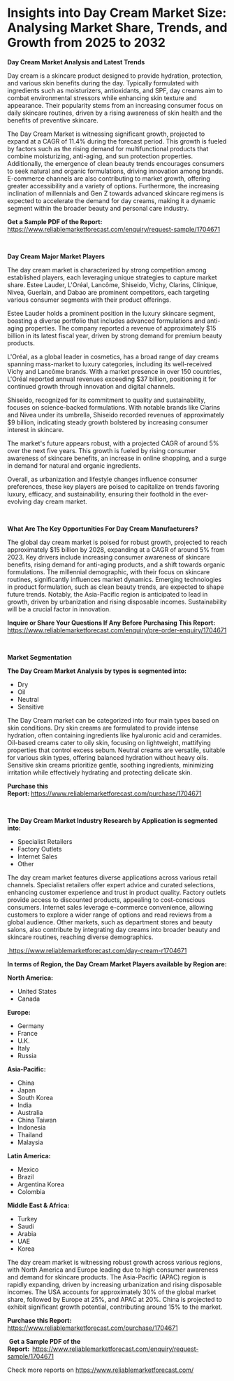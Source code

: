 <p><h1>Insights into Day Cream Market Size: Analysing Market Share, Trends, and Growth from 2025 to 2032</h1></p><p><strong>Day Cream Market Analysis and Latest Trends</strong></p>
<p><p>Day cream is a skincare product designed to provide hydration, protection, and various skin benefits during the day. Typically formulated with ingredients such as moisturizers, antioxidants, and SPF, day creams aim to combat environmental stressors while enhancing skin texture and appearance. Their popularity stems from an increasing consumer focus on daily skincare routines, driven by a rising awareness of skin health and the benefits of preventive skincare.</p><p>The Day Cream Market is witnessing significant growth, projected to expand at a CAGR of 11.4% during the forecast period. This growth is fueled by factors such as the rising demand for multifunctional products that combine moisturizing, anti-aging, and sun protection properties. Additionally, the emergence of clean beauty trends encourages consumers to seek natural and organic formulations, driving innovation among brands. E-commerce channels are also contributing to market growth, offering greater accessibility and a variety of options. Furthermore, the increasing inclination of millennials and Gen Z towards advanced skincare regimens is expected to accelerate the demand for day creams, making it a dynamic segment within the broader beauty and personal care industry.</p></p>
<p><strong>Get a Sample PDF of the Report:&nbsp;</strong> <a href="https://www.reliablemarketforecast.com/enquiry/request-sample/1704671?utm_campaign=950&utm_medium=2&utm_source=Github&utm_content=ia&utm_term=09012025&utm_id=day-cream">https://www.reliablemarketforecast.com/enquiry/request-sample/1704671</a></p>
<p>&nbsp;</p>
<p><strong>Day Cream Major Market Players</strong></p>
<p><p>The day cream market is characterized by strong competition among established players, each leveraging unique strategies to capture market share. Estee Lauder, L'Oréal, Lancôme, Shiseido, Vichy, Clarins, Clinique, Nivea, Guerlain, and Dabao are prominent competitors, each targeting various consumer segments with their product offerings.</p><p>Estee Lauder holds a prominent position in the luxury skincare segment, boasting a diverse portfolio that includes advanced formulations and anti-aging properties. The company reported a revenue of approximately $15 billion in its latest fiscal year, driven by strong demand for premium beauty products.</p><p>L'Oréal, as a global leader in cosmetics, has a broad range of day creams spanning mass-market to luxury categories, including its well-received Vichy and Lancôme brands. With a market presence in over 150 countries, L'Oréal reported annual revenues exceeding $37 billion, positioning it for continued growth through innovation and digital channels.</p><p>Shiseido, recognized for its commitment to quality and sustainability, focuses on science-backed formulations. With notable brands like Clarins and Nivea under its umbrella, Shiseido recorded revenues of approximately $9 billion, indicating steady growth bolstered by increasing consumer interest in skincare.</p><p>The market's future appears robust, with a projected CAGR of around 5% over the next five years. This growth is fueled by rising consumer awareness of skincare benefits, an increase in online shopping, and a surge in demand for natural and organic ingredients.</p><p>Overall, as urbanization and lifestyle changes influence consumer preferences, these key players are poised to capitalize on trends favoring luxury, efficacy, and sustainability, ensuring their foothold in the ever-evolving day cream market.</p></p>
<p>&nbsp;</p>
<p><strong>What Are The Key Opportunities For Day Cream Manufacturers?</strong></p>
<p><p>The global day cream market is poised for robust growth, projected to reach approximately $15 billion by 2028, expanding at a CAGR of around 5% from 2023. Key drivers include increasing consumer awareness of skincare benefits, rising demand for anti-aging products, and a shift towards organic formulations. The millennial demographic, with their focus on skincare routines, significantly influences market dynamics. Emerging technologies in product formulation, such as clean beauty trends, are expected to shape future trends. Notably, the Asia-Pacific region is anticipated to lead in growth, driven by urbanization and rising disposable incomes. Sustainability will be a crucial factor in innovation.</p></p>
<p><strong>Inquire or Share Your Questions If Any Before Purchasing This Report:</strong> <a href="https://www.reliablemarketforecast.com/enquiry/pre-order-enquiry/1704671?utm_campaign=950&utm_medium=2&utm_source=Github&utm_content=ia&utm_term=09012025&utm_id=day-cream">https://www.reliablemarketforecast.com/enquiry/pre-order-enquiry/1704671</a></p>
<p>&nbsp;</p>
<p><strong>Market Segmentation</strong></p>
<p><strong>The Day Cream Market Analysis by types is segmented into:</strong></p>
<p><ul><li>Dry</li><li>Oil</li><li>Neutral</li><li>Sensitive</li></ul></p>
<p><p>The Day Cream market can be categorized into four main types based on skin conditions. Dry skin creams are formulated to provide intense hydration, often containing ingredients like hyaluronic acid and ceramides. Oil-based creams cater to oily skin, focusing on lightweight, mattifying properties that control excess sebum. Neutral creams are versatile, suitable for various skin types, offering balanced hydration without heavy oils. Sensitive skin creams prioritize gentle, soothing ingredients, minimizing irritation while effectively hydrating and protecting delicate skin.</p></p>
<p><strong>Purchase this Report:&nbsp;</strong><a href="https://www.reliablemarketforecast.com/purchase/1704671?utm_campaign=950&utm_medium=2&utm_source=Github&utm_content=ia&utm_term=09012025&utm_id=day-cream">https://www.reliablemarketforecast.com/purchase/1704671</a></p>
<p>&nbsp;</p>
<p><strong>The Day Cream Market Industry Research by Application is segmented into:</strong></p>
<p><ul><li>Specialist Retailers</li><li>Factory Outlets</li><li>Internet Sales</li><li>Other</li></ul></p>
<p><p>The day cream market features diverse applications across various retail channels. Specialist retailers offer expert advice and curated selections, enhancing customer experience and trust in product quality. Factory outlets provide access to discounted products, appealing to cost-conscious consumers. Internet sales leverage e-commerce convenience, allowing customers to explore a wider range of options and read reviews from a global audience. Other markets, such as department stores and beauty salons, also contribute by integrating day creams into broader beauty and skincare routines, reaching diverse demographics.</p></p>
<p><a href="https://www.reliablemarketforecast.com/day-cream-r1704671?utm_campaign=950&utm_medium=2&utm_source=Github&utm_content=ia&utm_term=09012025&utm_id=day-cream">&nbsp;https://www.reliablemarketforecast.com/day-cream-r1704671</a></p>
<p><strong>In terms of Region, the Day Cream Market Players available by Region are:</strong></p>
<p>
    <p> <strong> North America: </strong>
        <ul>
            <li>United States</li>
            <li>Canada</li>
        </ul>
        </p> 
    <p> <strong> Europe: </strong>
        <ul>
            <li>Germany</li>
            <li>France</li>
            <li>U.K.</li>
            <li>Italy</li>
            <li>Russia</li>
        </ul>
        </p> 
    <p> <strong> Asia-Pacific: </strong>
        <ul>
            <li>China</li>
            <li>Japan</li>
            <li>South Korea</li>
            <li>India</li>
            <li>Australia</li>
            <li>China Taiwan</li>
            <li>Indonesia</li>
            <li>Thailand</li>
            <li>Malaysia</li>
        </ul>
        </p> 
    <p> <strong> Latin America: </strong>
        <ul>
            <li>Mexico</li>
            <li>Brazil</li>
            <li>Argentina Korea</li>
            <li>Colombia</li>
        </ul>
        </p> 
    <p> <strong> Middle East & Africa: </strong>
        <ul>
            <li>Turkey</li>
            <li>Saudi</li>
            <li>Arabia</li>
            <li>UAE</li>
            <li>Korea</li>
        </ul>
    </p>
    </p>
<p><p>The day cream market is witnessing robust growth across various regions, with North America and Europe leading due to high consumer awareness and demand for skincare products. The Asia-Pacific (APAC) region is rapidly expanding, driven by increasing urbanization and rising disposable incomes. The USA accounts for approximately 30% of the global market share, followed by Europe at 25%, and APAC at 20%. China is projected to exhibit significant growth potential, contributing around 15% to the market.</p></p>
<p><strong>Purchase this Report: </strong><a href="https://www.reliablemarketforecast.com/purchase/1704671?utm_campaign=950&utm_medium=2&utm_source=Github&utm_content=ia&utm_term=09012025&utm_id=day-cream">https://www.reliablemarketforecast.com/purchase/1704671</a></p>
<p>&nbsp;<strong>Get a Sample PDF of the Report:&nbsp;&nbsp;</strong><a href="https://www.reliablemarketforecast.com/enquiry/request-sample/1704671?utm_campaign=950&utm_medium=2&utm_source=Github&utm_content=ia&utm_term=09012025&utm_id=day-cream">https://www.reliablemarketforecast.com/enquiry/request-sample/1704671</a></p>
<p><strong></strong></p>
<p>Check more reports on <a href="https://www.reliablemarketforecast.com/?utm_campaign=950&utm_medium=2&utm_source=Github&utm_content=ia&utm_term=09012025&utm_id=day-cream">https://www.reliablemarketforecast.com/</a></p>